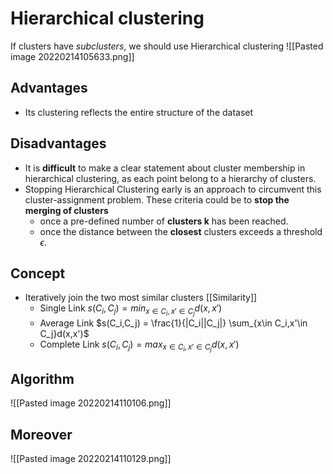 # Hierarchical clustering
If clusters have *subclusters*, we should use Hierarchical clustering
![[Pasted image 20220214105633.png]]
## Advantages
- Its clustering reflects the entire structure of the dataset
## Disadvantages
- It is **difficult** to make a clear statement about cluster membership in hierarchical clustering, as each point belong to a hierarchy of clusters. 
- Stopping Hierarchical Clustering early is an approach to circumvent this cluster-assignment problem. These criteria could be to **stop the merging of clusters** 
	- once a pre-defined number of **clusters k** has been reached. 
	- once the distance between the **closest** clusters exceeds a threshold $\epsilon$. 
## Concept
- Iteratively join the two most similar clusters [[Similarity]]
	- Single Link $s(C_i,C_j) = min_{x\in C_i,x'\in C_j}d(x,x')$ 
	- Average Link $s(C_i,C_j) = \frac{1}{|C_i||C_j|} \sum_{x\in C_i,x'\in C_j}d(x,x')$
	- Complete Link $s(C_i,C_j) = max_{x\in C_i,x'\in C_j}d(x,x')$ 

## Algorithm
![[Pasted image 20220214110106.png]]
## Moreover
![[Pasted image 20220214110129.png]]